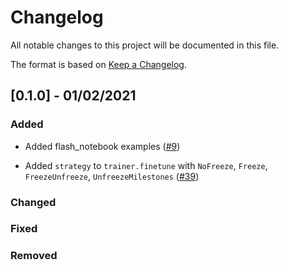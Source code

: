 # Changelog

All notable changes to this project will be documented in this file.

The format is based on [Keep a Changelog](http://keepachangelog.com/en/1.0.0/).


## [0.1.0] - 01/02/2021

### Added

- Added flash_notebook examples ([#9](https://github.com/PyTorchLightning/pytorch-lightning/pull/9))


- Added `strategy` to `trainer.finetune` with `NoFreeze`, `Freeze`, `FreezeUnfreeze`, `UnfreezeMilestones` ([#39](https://github.com/PyTorchLightning/pytorch-lightning/pull/39))


### Changed


### Fixed


### Removed
